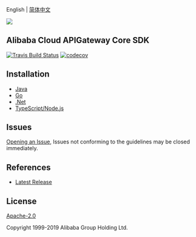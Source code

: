 English | [简体中文](README-CN.md)

![](https://aliyunsdk-pages.alicdn.com/icons/AlibabaCloud.svg)

## Alibaba Cloud APIGateway Core SDK

[![Travis Build Status](https://travis-ci.org/aliyun/alibabacloud-apigateway-core-sdk.svg?branch=master)](https://travis-ci.org/aliyun/alibabacloud-apigateway-core-sdk)
[![codecov](https://codecov.io/gh/aliyun/alibabacloud-apigateway-core-sdk/branch/master/graph/badge.svg)](https://codecov.io/gh/aliyun/alibabacloud-apigateway-core-sdk)

## Installation

- [Java](./java/README.md)
- [Go](./go/README.md)
- [.Net](./csharp/README.md)
- [TypeScript/Node.js](./ts/README.md)

## Issues

[Opening an Issue](https://github.com/aliyun/alibabacloud-apigateway-core-sdk/issues/new), Issues not conforming to the guidelines may be closed immediately.

## References

- [Latest Release](https://github.com/aliyun/alibabacloud-apigateway-core-sdk)

## License

[Apache-2.0](http://www.apache.org/licenses/LICENSE-2.0)

Copyright 1999-2019 Alibaba Group Holding Ltd.

